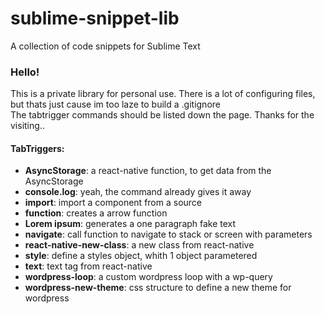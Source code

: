 # sublime-snippet-lib
A collection of code snippets for Sublime Text

<h3>Hello!</h3>
This is a private library for personal use. There is a lot of configuring files, but thats just cause im too laze to build a .gitignore
</br>
The tabtrigger commands should be listed down the page. Thanks for the visiting..

<h4>TabTriggers: </h4>
<ul>
<li><b>AsyncStorage</b>: a react-native function, to get data from the AsyncStorage</li>
<li><b>console.log</b>: yeah, the command already gives it away</li>
<li><b>import</b>: import a component from a source</li>
<li><b>function</b>: creates a arrow function</li>
<li><b>Lorem ipsum</b>: generates a one paragraph fake text</li>
<li><b>navigate</b>: call function to navigate to stack or screen with parameters</li>
<li><b>react-native-new-class</b>: a new class from react-native</li>
<li><b>style</b>: define a styles object, whith 1 object parametered </li>
<li><b>text</b>: text tag from react-native</li>
<li><b>wordpress-loop</b>: a custom wordpress loop with a wp-query</li>
<li><b>wordpress-new-theme</b>: css structure to define a new theme for wordpress</li>
</ul>

